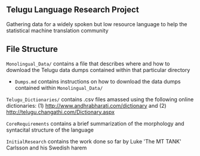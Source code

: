 ## Telugu Language Research Project

Gathering data for a widely spoken but low resource language to help the statistical machine translation community

## File Structure

`Monolingual_Data/` contains a file that describes where and how to download the Telugu data dumps contained within that particular directory

  - `Dumps.md` contains instructions on how to download the data dumps contained within `Monolingual_Data/`



`Telugu_Dictionaries/` contains .csv files amassed using the following online dictionaries: (1) http://www.andhrabharati.com/dictionary and (2) http://telugu.changathi.com/Dictionary.aspx

`CoreRequirements` contains a brief summarization of the morphology and syntacital structure of the language

`InitialResearch` contains the work done so far by Luke 'The MT TANK' Carlsson and his Swedish harem

